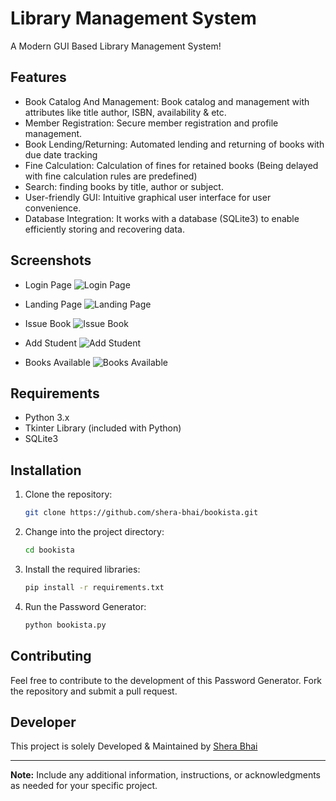 # Library Management System

A Modern GUI Based Library Management System!

## Features

- Book Catalog And Management: Book catalog and management with attributes like title author, ISBN, availability & etc.
- Member Registration: Secure member registration and profile management.
- Book Lending/Returning: Automated lending and returning of books with due date tracking
- Fine Calculation: Calculation of fines for retained books (Being delayed with fine calculation rules are predefined)
- Search: finding books by title, author or subject.
- User-friendly GUI: Intuitive graphical user interface for user convenience.
- Database Integration: It works with a database (SQLite3) to enable efficiently storing and recovering data.

## Screenshots

- Login Page
  ![Login Page](https://github.com/shera-bhai/bookista/assets/78367273/99d3178a-8cf6-45e6-ab23-5cbd999d0281)

- Landing Page
  ![Landing Page](https://github.com/shera-bhai/bookista/assets/78367273/ceb3f04a-957e-42f6-b507-f25385471930)

- Issue Book
  ![Issue Book](https://github.com/shera-bhai/bookista/assets/78367273/bb2ca464-f413-4d82-bc69-21ca8dd41c89)

- Add Student
  ![Add Student](https://github.com/shera-bhai/bookista/assets/78367273/65f1834b-183a-4c00-80a7-426b85ad40db)

- Books Available
  ![Books Available](https://github.com/shera-bhai/bookista/assets/78367273/6cf1ab1d-2d8c-401e-9fd1-1711a4a1e0a4)


## Requirements

- Python 3.x
- Tkinter Library (included with Python)
- SQLite3

## Installation

1. Clone the repository:

    ```bash
    git clone https://github.com/shera-bhai/bookista.git
    ```

2. Change into the project directory:

    ```bash
    cd bookista
    ```
3. Install the required libraries:

    ```bash
    pip install -r requirements.txt
    ```

4. Run the Password Generator:

    ```bash
    python bookista.py
    ```

## Contributing

Feel free to contribute to the development of this Password Generator. Fork the repository and submit a pull request.

## Developer

This project is solely Developed & Maintained by [Shera Bhai](https://github.com/shera-bhai)

---

**Note:** Include any additional information, instructions, or acknowledgments as needed for your specific project.
